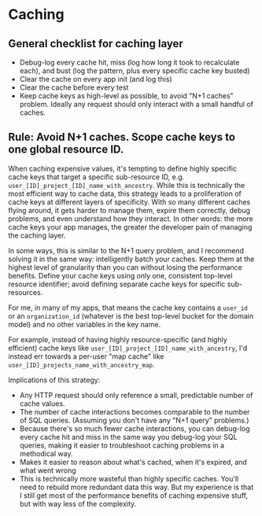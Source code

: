 # Caching

## General checklist for caching layer

- Debug-log every cache hit, miss (log how long it took to recalculate each), and bust (log the pattern, plus every specific cache key busted)
- Clear the cache on every app init (and log this)
- Clear the cache before every test
- Keep cache keys as high-level as possible, to avoid "N+1 caches" problem. Ideally any request should only interact with a small handful of caches.

## Rule: Avoid N+1 caches. Scope cache keys to one global resource ID.

When caching expensive values, it's tempting to define highly specific cache keys that target a specific sub-resource ID, e.g. `user_[ID]_project_[ID]_name_with_ancestry`. While this is technically the most efficient way to cache data, this strategy leads to a proliferation of cache keys at different layers of specificity. With so many different caches flying around, it gets harder to manage them, expire them correctly, debug problems, and even understand how they interact. In other words: the more cache keys your app manages, the greater the developer pain of managing the caching layer.

In some ways, this is similar to the N+1 query problem, and I recommend solving it in the same way: intelligently batch your caches. Keep them at the highest level of granularity than you can without losing the performance benefits. Define your cache keys using only one, consistent top-level resource identifier; avoid defining separate cache keys for specific sub-resources.

For me, in many of my apps, that means the cache key contains a `user_id` or an `organization_id` (whatever is the best top-level bucket for the domain model) and no other variables in the key name.

For example, instead of having highly resource-specific (and highly efficient) cache keys like `user_[ID]_project_[ID]_name_with_ancestry`, I'd instead err towards a per-user "map cache" like `user_[ID]_projects_name_with_ancestry_map`.

Implications of this strategy:

- Any HTTP request should only reference a small, predictable number of cache values.
- The number of cache interactions becomes comparable to the number of SQL queries. (Assuming you don't have any "N+1 query" problems.)
- Because there's so much fewer cache interactions, you can debug-log every cache hit and miss in the same way you debug-log your SQL queries, making it easier to troubleshoot caching problems in a methodical way.
- Makes it easier to reason about what's cached, when it's expired, and what went wrong
- This is technically more wasteful than highly specific caches. You'll need to rebuild more redundant data this way. But my experience is that I still get most of the performance benefits of caching expensive stuff, but with way less of the complexity.

